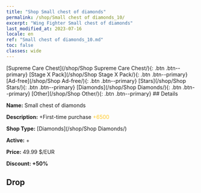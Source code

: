 ```yaml
---
title: "Shop Small chest of diamonds"
permalink: /shop/Small chest of diamonds_10/
excerpt: "Wing Fighter Small chest of diamonds"
last_modified_at: 2023-07-16
locale: en
ref: "Small chest of diamonds_10.md"
toc: false
classes: wide
---
```



  [Supreme Care Chest](/shop/Shop Supreme Care Chest/){: .btn .btn--primary}   [Stage X Pack](/shop/Shop Stage X Pack/){: .btn .btn--primary}   [Ad-free](/shop/Shop Ad-free/){: .btn .btn--primary}   [Stars](/shop/Shop Stars/){: .btn .btn--primary}   [Diamonds](/shop/Shop Diamonds/){: .btn .btn--primary}   [Other](/shop/Shop Other/){: .btn .btn--primary} ## Details

 **Name:** Small chest of diamonds 

 **Description:** +First-time purchase <span style="color: #FFC926">+6500</span><br/><span style="color: #ffffff;"></span>

 **Shop Type:** [Diamonds](/shop/Shop Diamonds/)

 **Active:** + 

 **Price:** 49.99 $/EUR 

 **Discount: +50%** 

## Drop


